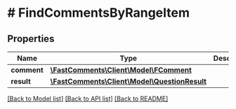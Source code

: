 # # FindCommentsByRangeItem

## Properties

Name | Type | Description | Notes
------------ | ------------- | ------------- | -------------
**comment** | [**\FastComments\Client\Model\FComment**](FComment.md) |  |
**result** | [**\FastComments\Client\Model\QuestionResult**](QuestionResult.md) |  |

[[Back to Model list]](../../README.md#models) [[Back to API list]](../../README.md#endpoints) [[Back to README]](../../README.md)
